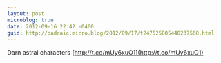 ```yaml
---
layout: post
microblog: true
date: 2012-09-16 22:42 -0400
guid: http://padraic.micro.blog/2012/09/17/t247525805440237568.html
---
```

Darn astral characters [http://t.co/mUy6xuO1](http://t.co/mUy6xuO1)
